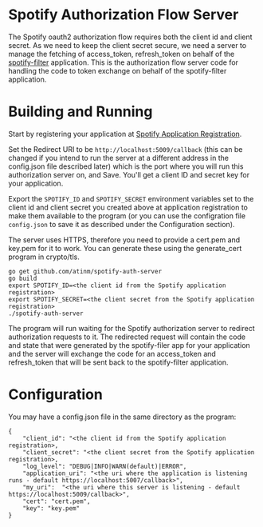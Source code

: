 # Spotify Authorization Flow Server

The Spotify oauth2 authorization flow requires both the client id and client secret.
As we need to keep the client secret secure, we need a server to manage the fetching
of access_token, refresh_token on behalf of the [spotify-filter](https://github.com/atinm/spotify-filter)
application. This is the authorization flow server code for handling the code to token exchange on behalf
of the spotify-filter application.

# Building and Running

Start by registering your application at [Spotify Application Registration](https://developer.spotify.com/my-applications/).

Set the Redirect URI to be `http://localhost:5009/callback` (this can be changed if you intend
to run the server at a different address in the config.json file described later) which is the port
where you will run this authorization server on, and Save. You'll get a client ID
and secret key for your application.

Export the `SPOTIFY_ID` and `SPOTIFY_SECRET` environment variables set to the client id and
client secret you created above at application registration to make them available to the program
(or you can use the configration file `config.json` to save it as described under the Configuration section).

The server uses HTTPS, therefore you need to provide a cert.pem and key.pem for it to work. You can generate
these using the generate_cert program in crypto/tls.

    go get github.com/atinm/spotify-auth-server
    go build
    export SPOTIFY_ID=<the client id from the Spotify application registration>
    export SPOTIFY_SECRET=<the client secret from the Spotify application registration>
    ./spotify-auth-server

The program will run waiting for the Spotify authorization server to redirect authorization requests
to it. The redirected request will contain the code and state that were generated by the spotify-filer app for
your application and the server will exchange the code for an access_token and refresh_token that will be sent back
to the spotify-filter application.

# Configuration

You may have a config.json file in the same directory as the program:

    {
        "client_id": "<the client id from the Spotify application registration>,
        "client_secret": "<the client secret from the Spotify application registration>,
        "log_level": "DEBUG|INFO|WARN(default)|ERROR",
        "application_uri": "<the uri where the application is listening runs - default https://localhost:5007/callback>",
        "my_uri":  "<the uri where this server is listening - default https://localhost:5009/callback>",
        "cert": "cert.pem",
        "key": "key.pem"
    }
